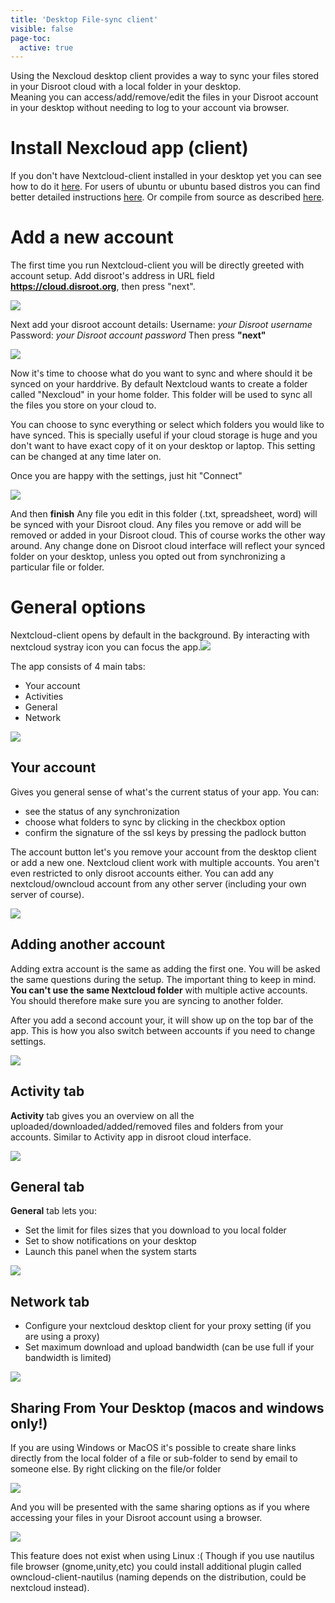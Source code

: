 ```yaml
---
title: 'Desktop File-sync client'
visible: false
page-toc:
  active: true
---
```


Using the Nexcloud desktop client provides a way to sync your files stored in your Disroot cloud with a local folder in your desktop.<br>
Meaning you can access/add/remove/edit the files in your Disroot account in your desktop without needing to log to your account via
browser.



# Install Nexcloud app (client)

If you don't have Nextcloud-client installed in your desktop yet you can see how to do it [here](https://nextcloud.com/install/#install-clients).
For users of ubuntu or ubuntu based distros you can find better detailed instructions [here](https://www.c-rieger.de/how-to-install-nextcloud-desktop-client-for-ubuntu/).
Or compile from source as described [here](https://forum.disroot.org/t/cloud-howto-install-nextcloud-desktop-client-in-linux/636).

# Add a new account

The first time you run Nextcloud-client you will be directly greeted with account setup.
Add disroot's address in URL field **https://cloud.disroot.org**, then press "next".

![](desktop_client1.png)


Next add your disroot account details:
Username: *your Disroot username*
Password: *your Disroot account password*
Then press **"next"**

![](desktop_client2.png)


Now it's time to choose what do you want to sync and where should it be synced on your harddrive. By default Nextcloud wants to create a folder called "Nexcloud" in your home folder. This folder will be used to sync all the files you store on your cloud to.

You can choose to sync everything or select which folders you would like to have synced. This is specially useful if your cloud storage is huge and you don't want to have exact copy of it on your desktop or laptop. This setting can be changed at any time later on.

Once you are happy with the settings, just hit "Connect"

![](desktop_client3.png)

And then **finish**
Any file you edit in this folder (.txt, spreadsheet, word) will be synced with your Disroot cloud. Any files you remove or add will be removed or added in your Disroot cloud. This of course works the other way around. Any change done on Disroot cloud interface will reflect your synced folder on your desktop, unless you opted out from synchronizing a particular file or folder.


# General options

Nextcloud-client opens by default in the background. By interacting with nextcloud systray icon you can focus the app.![](desktop_client_systray.png)

The app consists of 4 main tabs:
 - Your account
 - Activities
 - General
 - Network

![](desktop_client4.png)

## Your account
Gives you general sense of what's the current status of your app. You can:
 - see the status of any synchronization
 - choose what folders to sync by clicking in the checkbox option
 - confirm the signature of the ssl keys by pressing the padlock button

The account button let's you remove your account from the desktop client  or add a new one. Nextcloud client work with multiple accounts. You aren't even restricted to only disroot accounts either. You can add any nextcloud/owncloud account from any other server (including your own server of course).

![](desktop_client5.png)

## Adding another account
Adding extra account is the same as adding the first one. You will be asked the same questions during the setup. The important thing to keep in mind. **You can't use the same Nextcloud folder** with multiple active accounts. You should therefore make sure you are syncing to another folder.

After you add a second account your, it will show up on the top bar of the app. This is how you also switch between accounts if you need to change settings.

![](desktop_client6)

## Activity tab
**Activity** tab gives you an overview on all the uploaded/downloaded/added/removed files and folders from your accounts. Similar to Activity app in disroot cloud interface.

![](desktop_client7.png)

## General tab
**General** tab lets you:

 - Set the limit for files sizes that you download to you local folder
 - Set to show notifications on your desktop
 - Launch this panel when the system starts

![](desktop_client8.png)

## Network tab

 - Configure your nextcloud desktop client for your proxy setting (if you are using a proxy)
 - Set maximum download and upload bandwidth (can be use full if your bandwidth is limited)

![](desktop_client9.png)

## Sharing From Your Desktop (macos and windows only!)

If you are using Windows or MacOS it's possible to create share links directly from the local folder of a file or sub-folder to send by email to someone else. By right clicking on the file/or folder  

![](desktop_client10.png)

And you will be presented with the same sharing options as if you where accessing your files in your Disroot account using a browser.

![](desktop_client11.png)


This feature does not exist when using Linux :(
Though if you use nautilus file browser (gnome,unity,etc) you could install additional plugin called owncloud-client-nautilus (naming depends on the distribution, could be nextcloud instead).
